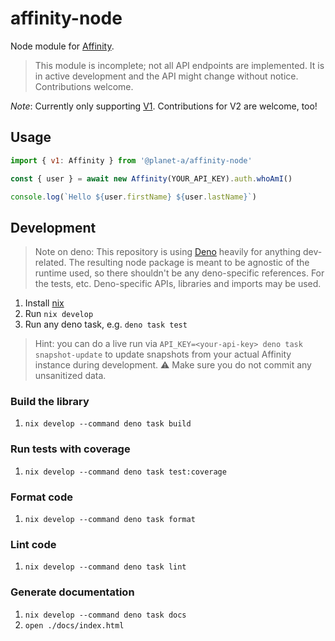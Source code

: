 # affinity-node

Node module for [Affinity](https://www.affinity.co/).

> This module is incomplete; not all API endpoints are implemented. It is in
> active development and the API might change without notice. Contributions
> welcome.

_Note_: Currently only supporting
[V1](https://api-docs.affinity.co/#introduction). Contributions for V2 are
welcome, too!

## Usage

```js
import { v1: Affinity } from '@planet-a/affinity-node'

const { user } = await new Affinity(YOUR_API_KEY).auth.whoAmI()

console.log(`Hello ${user.firstName} ${user.lastName}`)
```

## Development

> Note on deno: This repository is using [Deno](https://deno.com/) heavily for
> anything dev-related. The resulting node package is meant to be agnostic of
> the runtime used, so there shouldn't be any deno-specific references. For the
> tests, etc. Deno-specific APIs, libraries and imports may be used.

1. Install [nix](https://nixos.org/)
1. Run `nix develop`
1. Run any deno task, e.g. `deno task test`

> Hint: you can do a live run via
> `API_KEY=<your-api-key> deno task snapshot-update` to update snapshots from
> your actual Affinity instance during development. ⚠️ Make sure you do not
> commit any unsanitized data.

### Build the library

1. `nix develop --command deno task build`

### Run tests with coverage

1. `nix develop --command deno task test:coverage`

### Format code

1. `nix develop --command deno task format`

### Lint code

1. `nix develop --command deno task lint`

### Generate documentation

1. `nix develop --command deno task docs`
2. `open ./docs/index.html`

